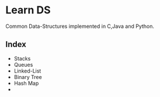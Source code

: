 # Learn DS
Common Data-Structures implemented in C,Java and Python.  

## Index  
* Stacks  
* Queues  
* Linked-List  
* Binary Tree  
* Hash Map  
* 
